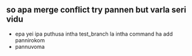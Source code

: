 ## so apa merge conflict try pannen but varla seri vidu 

- epa yei ipa puthusa intha test_branch la intha command ha add pannirokom
- pannuvoma 
